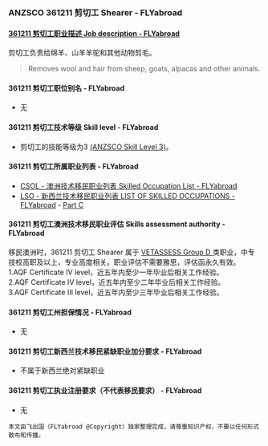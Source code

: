 ### ANZSCO 361211 剪切工 Shearer - FLYabroad ###

#### [361211 剪切工职业描述 Job description - FLYabroad](http://www.flyabroadvisa.com/anzsco/3612.html#361211)

剪切工负责给绵羊、山羊羊驼和其他动物剪毛。

> Removes wool and hair from sheep, goats, alpacas and other animals.

#### 361211 剪切工职位别名 - FLYabroad
 
- 无

#### 361211 剪切工技术等级 Skill level - FLYabroad

- 剪切工的技能等级为3 [(ANZSCO Skill Level 3)](http://www.flyabroadvisa.com/anzsco/)。

#### 361211 剪切工所属职业列表 - FLYabroad

- [CSOL - 澳洲技术移民职业列表 Skilled Occupation List - FLYabroad](http://www.flyabroadvisa.com/sol/)
- [LSO - 新西兰技术移民职业列表 LIST OF SKILLED OCCUPATIONS - FLYabroad](http://nz.flyabroadvisa.com/lso/) - [Part C](partc)

#### 361211 剪切工澳洲技术移民职业评估 Skills assessment authority - FLYabroad

移民澳洲时，361211 剪切工 Shearer 属于 [VETASSESS Group D ](http://www.flyabroadvisa.com/ass/vetassess.html)类职业，中专技校高职及以上，专业高度相关。职业评估不需要雅思，评估函永久有效。  
1.AQF Certificate IV level，近五年内至少一年毕业后相关工作经验。   
2.AQF Certificate IV level，近五年内至少二年毕业后相关工作经验。   
3.AQF Certificate III level，近五年内至少三年毕业后相关工作经验。

#### 361211 剪切工州担保情况 - FLYabroad

- 无

#### 361211 剪切工新西兰技术移民紧缺职业加分要求 - FLYabroad

- 不属于新西兰绝对紧缺职业

#### 361211 剪切工执业注册要求（不代表移民要求） - FLYabroad

- 无

`本文由飞出国（FLYabroad @Copyright）独家整理完成，请尊重知识产权，不要以任何形式散布和传播。`